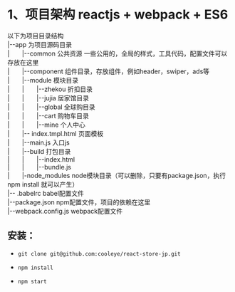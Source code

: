 # 1、项目架构 reactjs + webpack + ES6
以下为项目目录结构  
|--app 为项目源码目录  
|&emsp;&emsp;|--common 公共资源 一些公用的，全局的样式，工具代码，配置文件可以存放在这里  
|&emsp;&emsp;|--component 组件目录，存放组件，例如header，swiper，ads等  
|&emsp;&emsp;|--module 模块目录   
|&emsp;&emsp;|&emsp;&emsp;|--zhekou 折扣目录   
|&emsp;&emsp;|&emsp;&emsp;|--jujia  居家馆目录   
|&emsp;&emsp;|&emsp;&emsp;|--global 全球购目录   
|&emsp;&emsp;|&emsp;&emsp;|--cart 购物车目录   
|&emsp;&emsp;|&emsp;&emsp;|--mine 个人中心   
|&emsp;&emsp;|-- index.tmpl.html 页面模板   
|&emsp;&emsp;|--main.js 入口js   
|&emsp;&emsp;|--build 打包目录   
|&emsp;&emsp;|&emsp;&emsp;|--index.html   
|&emsp;&emsp;|&emsp;&emsp;|--bundle.js    
|&emsp;&emsp;|-node_modules node模块目录（可以删除，只要有package.json，执行npm install 就可以产生）    
|-- .babelrc babel配置文件   
|--package.json npm配置文件，项目的依赖在这里   
|--webpack.config.js webpack配置文件   



## 安装：
* `git clone git@github.com:cooleye/react-store-jp.git`

* `npm install`

* `npm start`
